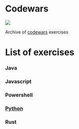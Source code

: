 # Codewars
<a href="https://www.codewars.com/users/krissmed"><img src="https://www.codewars.com/users/krissmed/badges/large?logo=false"></img></a>

Archive of [codewars](https://www.codewars.com) exercises

# List of exercises
### Java
### Javascript
### Powershell
### [Python](https://github.com/krissmed/Codewars/tree/main/python)
### Rust
